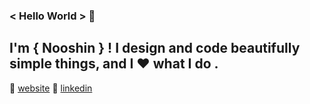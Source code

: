 ### < Hello World > 👋
   ## I'm { Nooshin } ! I design and code beautifully simple things, and I ❤️ what I do .

🏡 [website] 
👔 [linkedin] 

[linkedin]: https://www.linkedin.com/in/nooshin-esmaeilzadeh/
[website]: https://www.nooshin.codes/
